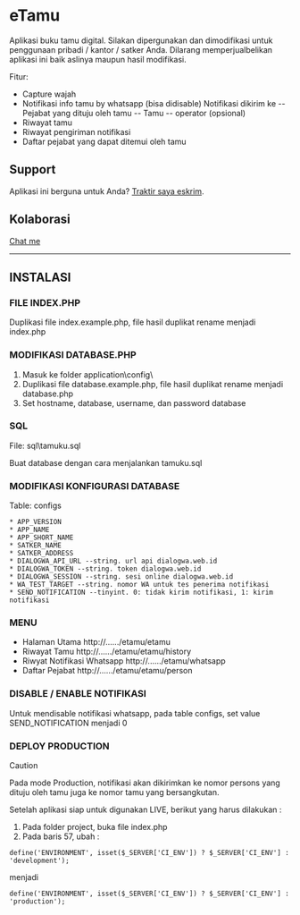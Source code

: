 # eTamu

Aplikasi buku tamu digital. Silakan dipergunakan dan dimodifikasi untuk penggunaan pribadi / kantor / satker Anda. Dilarang memperjualbelikan aplikasi ini baik aslinya maupun hasil modifikasi. 

Fitur:
- Capture wajah
- Notifikasi info tamu by whatsapp (bisa didisable)
    Notifikasi dikirim ke
    -- Pejabat yang dituju oleh tamu
    -- Tamu
    -- operator (opsional)
- Riwayat tamu
- Riwayat pengiriman notifikasi
- Daftar pejabat yang dapat ditemui oleh tamu


## Support
Aplikasi ini berguna untuk Anda? [Traktir saya eskrim](https://trakteer.id/dialogwa/tip).

## Kolaborasi
[Chat me](https://dialogwa.web.id/chat/6287778299688) 

-------------------------------

## INSTALASI


###  FILE INDEX.PHP
Duplikasi file index.example.php, file hasil duplikat rename menjadi index.php


###  MODIFIKASI DATABASE.PHP
1. Masuk ke folder application\config\
2. Duplikasi file database.example.php, file hasil duplikat rename menjadi database.php
3. Set hostname, database, username, dan password database


###  SQL
File: sql\tamuku.sql

Buat database dengan cara menjalankan tamuku.sql


###  MODIFIKASI KONFIGURASI DATABASE
Table: configs

```
* APP_VERSION
* APP_NAME 
* APP_SHORT_NAME
* SATKER_NAME
* SATKER_ADDRESS
* DIALOGWA_API_URL --string. url api dialogwa.web.id
* DIALOGWA_TOKEN --string. token dialogwa.web.id
* DIALOGWA_SESSION --string. sesi online dialogwa.web.id
* WA_TEST_TARGET --string. nomor WA untuk tes penerima notifikasi
* SEND_NOTIFICATION --tinyint. 0: tidak kirim notifikasi, 1: kirim notifikasi 
```

###  MENU
- Halaman Utama http://....../etamu/etamu
- Riwayat Tamu http://....../etamu/etamu/history
- Riwyat Notifikasi Whatsapp http://....../etamu/whatsapp
- Daftar Pejabat http://....../etamu/etamu/person


###  DISABLE / ENABLE NOTIFIKASI
Untuk mendisable notifikasi whatsapp, pada table configs, set value SEND_NOTIFICATION menjadi 0


###  DEPLOY PRODUCTION
> [!CAUTION]
> Pada mode Production, notifikasi akan dikirimkan ke nomor persons yang dituju oleh tamu juga ke nomor tamu yang bersangkutan.
> 
> 
> Setelah aplikasi siap untuk digunakan LIVE, berikut yang harus dilakukan :
> 1. Pada folder project, buka file index.php
> 2. Pada baris 57, ubah :
> 
> ```
> define('ENVIRONMENT', isset($_SERVER['CI_ENV']) ? $_SERVER['CI_ENV'] : 'development');
> ```
> 
> menjadi
> 
> ```
> define('ENVIRONMENT', isset($_SERVER['CI_ENV']) ? $_SERVER['CI_ENV'] : 'production');
> ```
